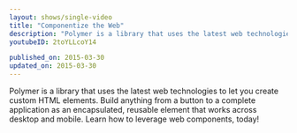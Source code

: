 ```yaml
---
layout: shows/single-video
title: "Componentize the Web"
description: "Polymer is a library that uses the latest web technologies to let you create custom HTML elements. Build anything from a button to a complete application as an encapsulated, reusable element that works across desktop and mobile. Learn how to leverage web components, today!"
youtubeID: 2toYLLcoY14

published_on: 2015-03-30
updated_on: 2015-03-30
---
```


Polymer is a library that uses the latest web technologies to let you create custom HTML elements. Build anything from a button to a complete application as an encapsulated, reusable element that works across desktop and mobile. Learn how to leverage web components, today!
